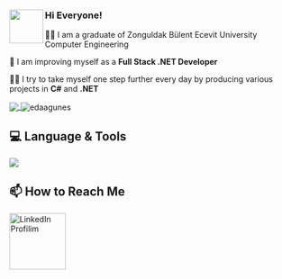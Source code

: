 ### Hi Everyone! <img align="left" width=60 height=60  src="https://user-images.githubusercontent.com/74038190/241763891-7bb1e704-6026-48f9-8435-2f4d40101348.gif" />

:woman_student: I am a graduate of Zonguldak Bülent Ecevit University Computer Engineering

 🌱 I am improving myself as a **Full Stack .NET Developer**
 
:woman_technologist:  I try to take myself one step further every day by producing various projects in **C#** and **.NET**


<p>
<a href="https://github.com/edaagunes/github-readme-stats">
  <img align="center"  src="https://github-readme-stats.vercel.app/api?username=edaagunes&show_icons=true&theme=dark&show=reviews&hide=prs,contribs&width=150" />
</a>

<img align="center"  src="https://github-readme-streak-stats.herokuapp.com/?user=edaagunes&theme=dark&hide_total_contributions=true&hide_longest_streak=true&card_width=150&card_height=150" alt="edaagunes" />
</p>


## 💻 Language & Tools
<p align="left">
  <a href="https://skillicons.dev">
    <img src="https://skillicons.dev/icons?i=cs,git,dotnet,html,css,mongodb,postgresql,mysql,docker,elasticsearch,aws" />
  </a>
</p>


## 📫 How to Reach Me 

<a href="https://www.linkedin.com/in/eda-güneş-4737a0203/" target="_blank">
    <img align="left" src="https://user-images.githubusercontent.com/74038190/235294012-0a55e343-37ad-4b0f-924f-c8431d9d2483.gif" alt="LinkedIn Profilim" width=100>
</a>






